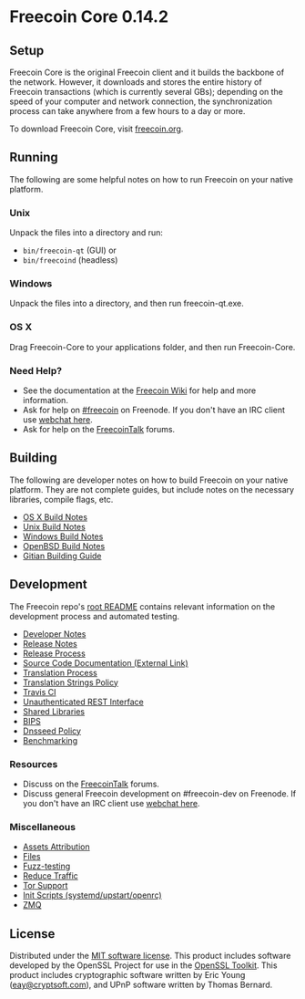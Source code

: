 Freecoin Core 0.14.2
=====================

Setup
---------------------
Freecoin Core is the original Freecoin client and it builds the backbone of the network. However, it downloads and stores the entire history of Freecoin transactions (which is currently several GBs); depending on the speed of your computer and network connection, the synchronization process can take anywhere from a few hours to a day or more.

To download Freecoin Core, visit [freecoin.org](https://freecoin.org).

Running
---------------------
The following are some helpful notes on how to run Freecoin on your native platform.

### Unix

Unpack the files into a directory and run:

- `bin/freecoin-qt` (GUI) or
- `bin/freecoind` (headless)

### Windows

Unpack the files into a directory, and then run freecoin-qt.exe.

### OS X

Drag Freecoin-Core to your applications folder, and then run Freecoin-Core.

### Need Help?

* See the documentation at the [Freecoin Wiki](https://freecoin.info/)
for help and more information.
* Ask for help on [#freecoin](http://webchat.freenode.net?channels=freecoin) on Freenode. If you don't have an IRC client use [webchat here](http://webchat.freenode.net?channels=freecoin).
* Ask for help on the [FreecoinTalk](https://freecointalk.io/) forums.

Building
---------------------
The following are developer notes on how to build Freecoin on your native platform. They are not complete guides, but include notes on the necessary libraries, compile flags, etc.

- [OS X Build Notes](build-osx.md)
- [Unix Build Notes](build-unix.md)
- [Windows Build Notes](build-windows.md)
- [OpenBSD Build Notes](build-openbsd.md)
- [Gitian Building Guide](gitian-building.md)

Development
---------------------
The Freecoin repo's [root README](/README.md) contains relevant information on the development process and automated testing.

- [Developer Notes](developer-notes.md)
- [Release Notes](release-notes.md)
- [Release Process](release-process.md)
- [Source Code Documentation (External Link)](https://dev.visucore.com/freecoin/doxygen/)
- [Translation Process](translation_process.md)
- [Translation Strings Policy](translation_strings_policy.md)
- [Travis CI](travis-ci.md)
- [Unauthenticated REST Interface](REST-interface.md)
- [Shared Libraries](shared-libraries.md)
- [BIPS](bips.md)
- [Dnsseed Policy](dnsseed-policy.md)
- [Benchmarking](benchmarking.md)

### Resources
* Discuss on the [FreecoinTalk](https://freecointalk.io/) forums.
* Discuss general Freecoin development on #freecoin-dev on Freenode. If you don't have an IRC client use [webchat here](http://webchat.freenode.net/?channels=freecoin-dev).

### Miscellaneous
- [Assets Attribution](assets-attribution.md)
- [Files](files.md)
- [Fuzz-testing](fuzzing.md)
- [Reduce Traffic](reduce-traffic.md)
- [Tor Support](tor.md)
- [Init Scripts (systemd/upstart/openrc)](init.md)
- [ZMQ](zmq.md)

License
---------------------
Distributed under the [MIT software license](/COPYING).
This product includes software developed by the OpenSSL Project for use in the [OpenSSL Toolkit](https://www.openssl.org/). This product includes
cryptographic software written by Eric Young ([eay@cryptsoft.com](mailto:eay@cryptsoft.com)), and UPnP software written by Thomas Bernard.
